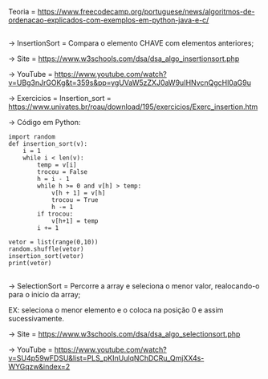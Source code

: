 Teoria = https://www.freecodecamp.org/portuguese/news/algoritmos-de-ordenacao-explicados-com-exemplos-em-python-java-e-c/



##
-> InsertionSort = Compara o elemento CHAVE com elementos anteriores;

-> Site = https://www.w3schools.com/dsa/dsa_algo_insertionsort.php

-> YouTube = https://www.youtube.com/watch?v=UBg3nJrGOKg&t=359s&pp=ygUVaW5zZXJ0aW9uIHNvcnQgcHl0aG9u

-> Exercicios = Insertion_sort = https://www.univates.br/roau/download/195/exercicios/Exerc_insertion.htm

-> Código em Python:

    import random  
    def insertion_sort(v):
        i = 1
        while i < len(v):
            temp = v[i]
            trocou = False            
            h = i - 1            
            while h >= 0 and v[h] > temp:            
                v[h + 1] = v[h]                
                trocou = True                 
                h -= 1                
            if trocou:            
                v[h+1] = temp              
            i += 1
      
    vetor = list(range(0,10))
    random.shuffle(vetor)
    insertion_sort(vetor)
    print(vetor)

##

##
-> SelectionSort = Percorre a array e seleciona o menor valor, realocando-o para 
o inicio da array; 

EX: seleciona o menor elemento e o coloca na posição 0 e assim sucessivamente. 

-> Site = https://www.w3schools.com/dsa/dsa_algo_selectionsort.php

-> YouTube = https://www.youtube.com/watch?v=SU4p59wFDSU&list=PLS_pKInUulqNChDCRu_QmjXX4s-WYGqzw&index=2

##

